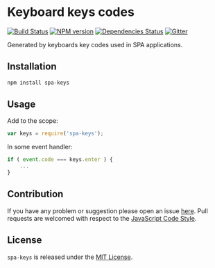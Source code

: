 Keyboard keys codes
===================

[![Build Status](https://img.shields.io/travis/spasdk/keys.svg?style=flat-square)](https://travis-ci.org/spasdk/keys)
[![NPM version](https://img.shields.io/npm/v/spa-keys.svg?style=flat-square)](https://www.npmjs.com/package/spa-keys)
[![Dependencies Status](https://img.shields.io/david/spasdk/keys.svg?style=flat-square)](https://david-dm.org/spasdk/keys)
[![Gitter](https://img.shields.io/badge/gitter-join%20chat-blue.svg?style=flat-square)](https://gitter.im/DarkPark/spasdk)


Generated by keyboards key codes used in SPA applications.


## Installation ##

```bash
npm install spa-keys
```


## Usage ##

Add to the scope:

```js
var keys = require('spa-keys');
```

In some event handler:

```js
if ( event.code === keys.enter ) {
    ...
}
```


## Contribution ##

If you have any problem or suggestion please open an issue [here](https://github.com/spasdk/keys/issues).
Pull requests are welcomed with respect to the [JavaScript Code Style](https://github.com/DarkPark/jscs).


## License ##

`spa-keys` is released under the [MIT License](license.md).
